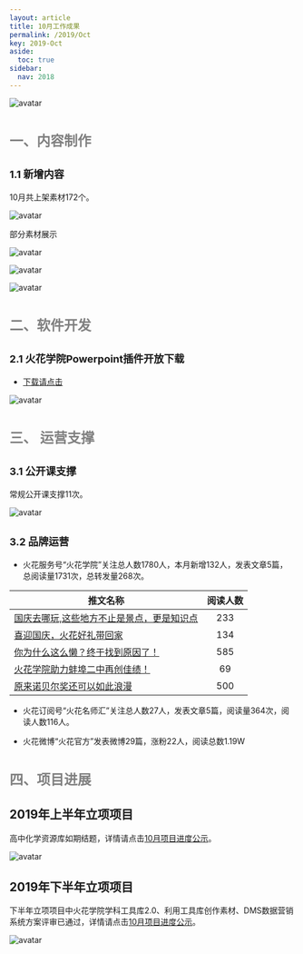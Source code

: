 ```yaml
---
layout: article
title: 10月工作成果
permalink: /2019/Oct
key: 2019-Oct
aside:
  toc: true
sidebar:
  nav: 2018
---
```


<bro/><bro/>

![avatar](images/20191000.png)

# <font size="5" color="gray">一、内容制作</font>

## <font size="4" >1.1 新增内容</font>

10月共上架素材172个。

![avatar](images/20191001.png)

部分素材展示

![avatar](images/20191002.png)

![avatar](images/20191003.png)

![avatar](images/20191004.png)

# <font size="5" color="gray">二、软件开发</font>

## <font size="4" >2.1 火花学院Powerpoint插件开放下载</font>

- [下载请点击](https://www.huohuaschool.com/download)

![avatar](images/20191005.png)

# <font size="5" color="gray">三、	运营支撑</font>

## <font size="4" >3.1 公开课支撑</font>

常规公开课支撑11次。

![avatar](images/20191006.png)

## <font size="4" >3.2 品牌运营</font>

- 火花服务号“火花学院”关注总人数1780人，本月新增132人，发表文章5篇，总阅读量1731次，总转发量268次。

| 推文名称 |  阅读人数  | 
|-------------|:------:|
[国庆去哪玩,这些地方不止是景点，更是知识点](https://mp.weixin.qq.com/s/ctLyew9MhgtEk93enC8)|	233|
[喜迎国庆，火花好礼带回家](https://mp.weixin.qq.com/s/1NGM3bIr9yiMbxjoR8G25Q)|	134|
[你为什么这么懒？终于找到原因了！](https://mp.weixin.qq.com/s/lyRyTPZKDs1AT4A0PJaQJg)|	585|
[火花学院助力蚌埠二中再创佳绩！](https://mp.weixin.qq.com/s/h4-xX_TgfXjTbVKdmD6Upg)|	69|
[原来诺贝尔奖还可以如此浪漫](https://mp.weixin.qq.com/s/RN89pS5vjKOgGqfLULFpwQ)|	500|

- 火花订阅号“火花名师汇”关注总人数27人，发表文章5篇，阅读量364次，阅读人数116人。

- 火花微博“火花官方”发表微博29篇，涨粉22人，阅读总数1.19W

# <font size="5" color="gray">四、项目进展</font>

## 2019年上半年立项项目

高中化学资源库如期结题，详情请点击[10月项目进度公示](https://github.com/Xiyue-team/doc_monthlyreport/blob/master/project/Oct.md)。
 
![avatar](images/20191007.png)

## 2019年下半年立项项目

下半年立项项目中火花学院学科工具库2.0、利用工具库创作素材、DMS数据营销系统方案评审已通过，详情请点击[10月项目进度公示](https://github.com/Xiyue-team/doc_monthlyreport/blob/master/project/Oct.md)。

![avatar](images/20191008.png)


